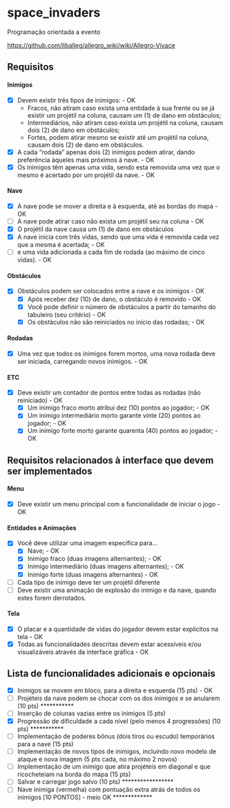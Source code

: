 # space_invaders

Programação orientada a evento  

https://github.com/liballeg/allegro_wiki/wiki/Allegro-Vivace

## Requisitos

#### Inimigos
- [x] Devem existir três tipos de inimigos: - OK  
    - Fracos, não atiram caso exista uma entidade à sua frente ou se já existir um projétil na coluna, causam um (1) de dano em obstáculos;  
    - Intermediários, não atiram caso exista um projétil na coluna, causam dois (2) de dano em obstáculos;  
    - Fortes, podem atirar mesmo se existir até um projétil na coluna, causam dois (2) de dano em obstáculos.  
- [x] A cada “rodada” apenas dois (2) inimigos podem atirar, dando preferência àqueles mais próximos à nave. - OK  
- [x] Os inimigos têm apenas uma vida, sendo esta removida uma vez que o mesmo é acertado por um projétil da nave. - OK  

#### Nave
- [x] A nave pode se mover a direita e à esquerda, até as bordas do mapa - OK  
- [ ] A nave pode atirar caso não exista um projétil seu na coluna - OK  
- [x] O projétil da nave causa um (1) de dano em obstáculos  
- [x] A nave inicia com três vidas, sendo que uma vida é removida cada vez que a mesma é acertada; - OK  
- [ ] e uma vida adicionada a cada fim de rodada (ao máximo de cinco vidas). - OK  

#### Obstáculos
- [x] Obstáculos podem ser colocados entre a nave e os inimigos - OK  
    - [x] Após receber dez (10) de dano, o obstáculo é removido  - OK
    - [x] Você pode definir o número de obstáculos a partir do tamanho do tabuleiro (seu critério) - OK  
    - [x] Os obstáculos não são reiniciados no início das rodadas; - OK  

#### Rodadas
- [x] Uma vez que todos os inimigos forem mortos, uma nova rodada deve ser iniciada, carregando novos inimigos. - OK  

#### ETC
- [x] Deve existir um contador de pontos entre todas as rodadas (não reiniciado) - OK  
    - [x] Um inimigo fraco morto atribui dez (10) pontos ao jogador; - OK  
    - [x] Um inimigo intermediário morto garante vinte (20) pontos ao jogador; - OK  
    - [x] Um inimigo forte morto garante quarenta (40) pontos ao jogador; - OK  
 
## Requisitos relacionados à interface que devem ser implementados

#### Menu
- [x] Deve existir um menu principal com a funcionalidade de iniciar o jogo - OK  

#### Entidades e Animações
- [x] Você deve utilizar uma imagem específica para...  
    - [x] Nave; - OK  
    - [x] Inimigo fraco (duas imagens alternantes); - OK  
    - [x] Inimigo intermediário (duas imagens alternantes); - OK  
    - [x] Inimigo forte (duas imagens alternantes) - OK  
- [ ] Cada tipo de inimigo deve ter um projétil diferente  
- [ ] Deve existir uma animação de explosão do inimigo e da nave, quando estes forem derrotados.  

#### Tela
- [x] O placar e a quantidade de vidas do jogador devem estar explícitos na tela - OK  
- [x] Todas as funcionalidades descritas devem estar acessíveis e/ou visualizáveis através da interface gráfica - OK  

## Lista de funcionalidades adicionais e opcionais
- [x] Inimigos se movem em bloco, para a direita e esquerda (15 pts) - OK  
- [ ] Projéteis da nave podem se chocar com os dos inimigos e se anularem (10 pts) ***********  
- [ ] Inserção de colunas vazias entre os inimigos (5 pts)  
- [x] Progressão de dificuldade a cada nível (pelo menos 4 progressões) (10 pts) ***********  
- [ ] Implementação de poderes bônus (dois tiros ou escudo) temporários para a nave (15 pts)  
- [ ] Implementação de novos tipos de inimigos, incluindo novo modelo de ataque e nova imagem (5 pts cada, no máximo 2 novos)  
- [ ] Implementação de um inimigo que atira projéteis em diagonal e que ricocheteiam na borda do mapa (15 pts)  
- [ ] Salvar e carregar jogo salvo (10 pts) *****************  
- [ ] Nave inimiga (vermelha) com pontuação extra atrás de todos os inimigos [10 PONTOS] - meio OK *************  